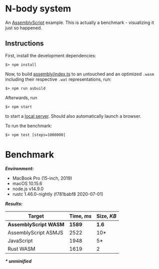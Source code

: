N-body system
=============

An [AssemblyScript](http://assemblyscript.org) example. This is actually a benchmark - visualizing it just so happened.

Instructions
------------

First, install the development dependencies:

```
$> npm install
```

Now, to build [assembly/index.ts](./assembly/index.ts) to an untouched and an optimized `.wasm` including their respective `.wat` representations, run:

```
$> npm run asbuild
```

Afterwards, run

```
$> npm start
```

to start a <a href="http://localhost:9080">local server</a>. Should also automatically launch a browser.

To run the benchmark:

```
$> npm test [steps=1000000]
```

Benchmark
=========

***Environment:***
- MacBook Pro (15-inch, 2019)
- macOS 10.15.6
- node.js v14.9.0
- rustc 1.46.0-nightly (f781babf8 2020-07-01)

***Results:***

|        Target           |  Time, ***ms*** | Size, ***KB*** |
|-------------------------|-----------------|----------------|
| **AssemblyScript WASM** | **1589**        | **1.6**        |
| AssemblyScript ASMJS    | 2522            | 10*            |
| JavaScript              | 1948            | 5*             |
| Rust WASM               | 1619            | 2              |

___* unminified___
